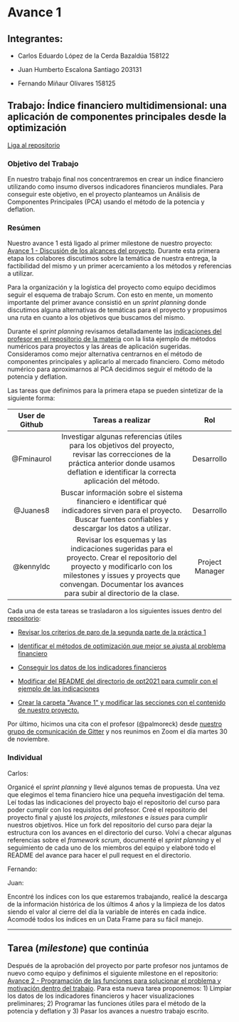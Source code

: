 # Avance 1

## Integrantes:

* Carlos Eduardo López de la Cerda Bazaldúa 158122

* Juan Humberto Escalona Santiago 203131

* Fernando Miñaur Olivares 158125

## Trabajo: Índice financiero multidimensional: una aplicación de componentes principales desde la optimización

[Liga al repositorio](https://github.com/kennyldc/proyecto_final_opt21_eq8)


### Objetivo del Trabajo 

En nuestro trabajo final nos concentraremos en crear un índice financiero utilizando como insumo diversos indicadores financieros mundiales. Para conseguir este objetivo, en el proyecto planteamos un Análisis de Componentes Principales (PCA) usando el método de la potencia y deflation.


### Resúmen

Nuestro avance 1 está ligado al primer milestone de nuestro proyecto: [Avance 1 - Discusión de los alcances del proyecto](https://github.com/kennyldc/proyecto_final_opt21_eq8/milestone/1). Durante esta primera etapa los colabores discutimos sobre la temática de nuestra entrega, la factibilidad del mismo y un primer acercamiento a los métodos y referencias a utilizar. 

Para la organización y la logística del proyecto como equipo decidimos seguir el esquema de trabajo Scrum. Con esto en mente, un momento importante del primer avance consistió en un *sprint planning* donde discutimos alguna alternativas de temáticas para el proyecto y propusimos una ruta en cuanto a los objetivos que buscamos del mismo.

Durante el *sprint planning* revisamos detalladamente las [indicaciones del profesor en el repositorio de la materia](https://github.com/ITAM-DS/analisis-numerico-computo-cientifico/tree/optimizacion-2021/proyecto_final#trabajo-escrito) con la lista ejemplo de métodos numéricos para proyectos y las áreas de aplicación sugeridas. Consideramos como mejor alternativa centrarnos en el método de componentes principales y aplicarlo al mercado financiero. Como método numérico para aproximarnos al PCA decidimos seguir el método de la potencia y deflation. 

Las tareas que definimos para la primera etapa se pueden sintetizar de la siguiente forma:

User de Github | Tareas a realizar | Rol |
|:---:|:---:|:---:|
|@Fminaurol|Investigar algunas referencias útiles para los objetivos del proyecto, revisar las correcciones de la práctica anterior donde usamos deflation e identificar la correcta aplicación del método. | Desarrollo |
|@Juanes8| Buscar información sobre el sistema financiero e identificar qué indicadores sirven para el proyecto. Buscar fuentes confiables y descargar los datos a utilizar. | Desarrollo |
|@kennyldc|Revisar los esquemas y las indicaciones sugeridas para el proyecto. Crear el repositorio del proyecto y modificarlo con los milestones y issues y proyects que convengan. Documentar los avances para subir al directorio de la clase. | Project Manager |

Cada una de esta tareas se trasladaron a los siguientes issues dentro del [repositorio](https://github.com/kennyldc/proyecto_final_opt21_eq8):

- [Revisar los criterios de paro de la segunda parte de la práctica 1](https://github.com/kennyldc/proyecto_final_opt21_eq8/issues/5)

- [Identificar el métodos de optimización que mejor se ajusta al problema financiero](https://github.com/kennyldc/proyecto_final_opt21_eq8/issues/4)

- [Conseguir los datos de los indicadores financieros](https://github.com/kennyldc/proyecto_final_opt21_eq8/issues/3)

- [Modificar del README del directorio de opt2021 para cumplir con el ejemplo de las indicaciones](https://github.com/kennyldc/proyecto_final_opt21_eq8/issues/1)

- [Crear la carpeta "Avance 1" y modificar las secciones con el contenido de nuestro proyecto.](https://github.com/kennyldc/proyecto_final_opt21_eq8/issues/2)

Por último, hicimos una cita con el profesor (@palmoreck) desde [nuestro grupo de comunicación de Gitter](https://gitter.im/Equipo_8/community) y nos reunimos en Zoom el día martes 30 de noviembre.


### Individual

Carlos:

Organicé el *sprint planning* y llevé algunos temas de propuesta. Una vez que elegimos el tema financiero hice una pequeña investigación del tema. Leí todas las indicaciones del proyecto bajo el repositorio del curso para poder cumplir con los requisitos del profesor. Creé el repositorio del proyecto final y ajusté los *projects*, *milestones* e *issues* para cumplir nuestros objetivos. Hice un fork del repositorio del curso para dejar la estructura con los avances en el directorio del curso. Volví a checar algunas referencias sobre el *framework scrum*, documenté el *sprint planning* y el seguimiento de cada uno de los miembros del equipo y elaboré todo el README del avance para hacer el pull request en el directorio.

Fernando:

Juan: 

Encontré los índices con los que estaremos trabajando, realicé la descarga de la información histórica de los últimos 4 años y la limpieza de los datos siendo el valor al cierre del día la variable de interés en cada índice. Acomodé todos los índices en un Data Frame para su fácil manejo.


---

## Tarea (*milestone*) que continúa

Después de la aprobación del proyecto por parte profesor nos juntamos de nuevo como equipo y definimos el siguiente milestone en el repositorio: [Avance 2 - Programación de las funciones para solucionar el problema y motivación dentro del trabajo](https://github.com/kennyldc/proyecto_final_opt21_eq8/milestone/2). Para esta nueva tarea proponemos: 1) Limpiar los datos de los indicadores financieros y hacer visualizaciones preliminares; 2) Programar las funciones útiles para el método de la potencia y deflation y 3) Pasar los avances a nuestro trabajo escrito.
